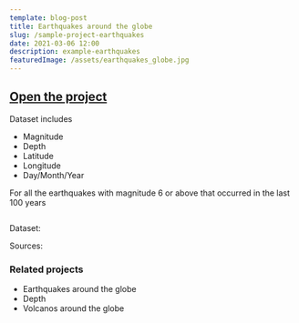 ```yaml
---
template: blog-post
title: Earthquakes around the globe
slug: /sample-project-earthquakes
date: 2021-03-06 12:00
description: example-earthquakes
featuredImage: /assets/earthquakes_globe.jpg
---
```


## [Open the project](https://jaafreitas.github.io/scratch-dataviewer/?project_url=/scratch/EarthquakesAroundGlobe.sb3)

Dataset includes

* Magnitude
* Depth
* Latitude
* Longitude
* Day/Month/Year

For all the earthquakes with magnitude 6 or above that occurred in the last 100 years

![]()

Dataset:

Sources: 


### Related projects

* Earthquakes around the globe
* Depth 
* Volcanos around the globe

